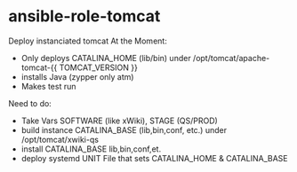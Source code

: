 # ansible-role-tomcat
Deploy instanciated tomcat
At the Moment:
 * Only deploys CATALINA_HOME (lib/bin) under /opt/tomcat/apache-tomcat-{{ TOMCAT_VERSION }} 
 * installs Java (zypper only atm)
 * Makes test run 

Need to do: 
 * Take Vars SOFTWARE (like xWiki), STAGE (QS/PROD) 
 * build instance CATALINA_BASE (lib,bin,conf, etc.) under  /opt/tomcat/xwiki-qs
 * install CATALINA_BASE lib,bin,conf,et. 
 * deploy systemd UNIT File that sets CATALINA_HOME & CATALINA_BASE

